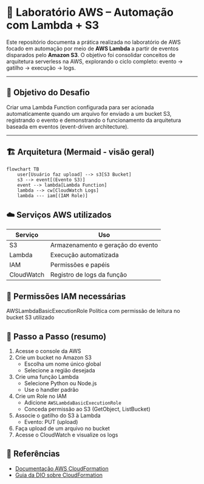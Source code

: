 # 🚀 Laboratório AWS – Automação com Lambda + S3

Este repositório documenta a prática realizada no laboratório de AWS focado em automação por meio de **AWS Lambda** a partir de eventos disparados pelo **Amazon S3**. O objetivo foi consolidar conceitos de arquitetura serverless na AWS, explorando o ciclo completo: evento → gatilho → execução → logs.

---

## 🧠 Objetivo do Desafio

Criar uma Lambda Function configurada para ser acionada automaticamente quando um arquivo for enviado a um bucket S3, registrando o evento e demonstrando o funcionamento da arquitetura baseada em eventos (event-driven architecture).

---

## 🏗️ Arquitetura (Mermaid - visão geral)

```mermaid
flowchart TB
    user[Usuário faz upload] --> s3[S3 Bucket]
    s3 --> event[(Evento S3)]
    event --> lambda[Lambda Function]
    lambda --> cw[CloudWatch Logs]
    lambda --- iam[(IAM Role)]

```

## ☁️ Serviços AWS utilizados

| Serviço        | Uso                               |
|---------------|-------------------------------------|
| S3            | Armazenamento e geração do evento   |
| Lambda        | Execução automatizada               |
| IAM           | Permissões e papéis                 |
| CloudWatch    | Registro de logs da função          |


## 🔐 Permissões IAM necessárias

AWSLambdaBasicExecutionRole
Política com permissão de leitura no bucket S3 utilizado

## 📝 Passo a Passo (resumo)
1. Acesse o console da AWS
2. Crie um bucket no Amazon S3
   - Escolha um nome único global
   - Selecione a região desejada
3. Crie uma função Lambda
   - Selecione Python ou Node.js
   - Use o handler padrão
4. Crie um Role no IAM
   - Adicione `AWSLambdaBasicExecutionRole`
   - Conceda permissão ao S3 (GetObject, ListBucket)
5. Associe o gatilho do S3 à Lambda
   - Evento: PUT (upload)
6. Faça upload de um arquivo no bucket
7. Acesse o CloudWatch e visualize os logs


## 📎 Referências
- [Documentação AWS CloudFormation](https://docs.aws.amazon.com/cloudformation/)
- [Guia da DIO sobre CloudFormation](https://web.dio.me/)
